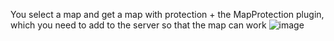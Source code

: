 You select a map and get a map with protection + the MapProtection plugin, which you need to add to the server so that the map can work
![image](https://github.com/publicrust/MapProtection/assets/152790416/82c8dae8-301a-45d0-bc20-d2ff247ccf5b)
